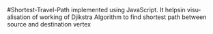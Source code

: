 #Shortest-Travel-Path
implemented using JavaScript. It helpsin visu‐
alisation of working of Djikstra Algorithm to find shortest
path between source and destination vertex
